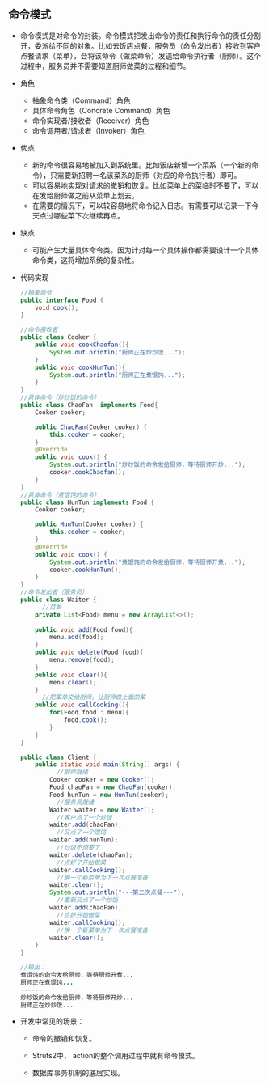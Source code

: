 ## 命令模式
- 命令模式是对命令的封装。命令模式把发出命令的责任和执行命令的责任分割开，委派给不同的对象。比如去饭店点餐，服务员（命令发出者）接收到客户点餐请求（菜单），会将该命令（做菜命令）发送给命令执行者（厨师）。这个过程中，服务员并不需要知道厨师做菜的过程和细节。
  
- 角色
  
  - 抽象命令类（Command）角色
  - 具体命令角色（Concrete Command）角色
  - 命令实现者/接收者（Receiver）角色
  - 命令调用者/请求者（Invoker）角色
  
- 优点
  
  - 新的命令很容易地被加入到系统里。比如饭店新增一个菜系（一个新的命令），只需要新招聘一名该菜系的厨师（对应的命令执行者）即可。
  - 可以容易地实现对请求的撤销和恢复。比如菜单上的菜临时不要了，可以在发给厨师做之前从菜单上划去。
  - 在需要的情况下，可以较容易地将命令记入日志。有需要可以记录一下今天点过哪些菜下次继续再点。
  
- 缺点
  
  - 可能产生大量具体命令类。因为计对每一个具体操作都需要设计一个具体命令类，这将增加系统的复杂性。
  
- 代码实现
  
  ```java
  //抽象命令
  public interface Food {
      void cook();
  }
  
  //命令接收者
  public class Cooker {
      public void cookChaofan(){
          System.out.println("厨师正在炒炒饭...");
      }
      public void cookHunTun(){
          System.out.println("厨师正在煮馄饨...");
      }
  }
  //具体命令（炒炒饭的命令）
  public class ChaoFan  implements Food{
      Cooker cooker;
  
      public ChaoFan(Cooker cooker) {
          this.cooker = cooker;
      }
      @Override
      public void cook() {
          System.out.println("炒炒饭的命令发给厨师，等待厨师开炒...");
          cooker.cookChaofan();
      }
  }
  //具体命令（煮馄饨的命令）
  public class HunTun implements Food {
      Cooker cooker;
  
      public HunTun(Cooker cooker) {
          this.cooker = cooker;
      }
      @Override
      public void cook() {
          System.out.println("煮馄饨的命令发给厨师，等待厨师开煮...");
          cooker.cookHunTun();
      }
  }
  //命令发出者（服务员）
  public class Waiter {
    	//菜单
      private List<Food> menu = new ArrayList<>();
  		
      public void add(Food food){
          menu.add(food);
      }
      public void delete(Food food){
          menu.remove(food);
      }
      public void clear(){
          menu.clear();
      }
    	//把菜单交给厨师，让厨师做上面的菜
      public void callCooking(){
          for(Food food : menu){
              food.cook();
          }
      }
  }
  
  public class Client {
      public static void main(String[] args) {
        	//厨师就绪
          Cooker cooker = new Cooker();
          Food chaoFan = new ChaoFan(cooker);
          Food hunTun = new HunTun(cooker);
        	//服务员就绪
          Waiter waiter = new Waiter();
        	//客户点了一个炒饭
          waiter.add(chaoFan);
        	//又点了一个馄饨
          waiter.add(hunTun);
        	//炒饭不想要了
          waiter.delete(chaoFan);
        	//点好了开始做菜
          waiter.callCooking();
        	//换一个新菜单为下一次点餐准备
          waiter.clear();
          System.out.println("---第二次点餐---");
        	//重新又点了一个炒饭
          waiter.add(chaoFan);
        	//点好开始做菜
          waiter.callCooking();
        	//换一个新菜单为下一次点餐准备
          waiter.clear();
      }
  }
  
  //输出：
  煮馄饨的命令发给厨师，等待厨师开煮...
  厨师正在煮馄饨...
  ------
  炒炒饭的命令发给厨师，等待厨师开炒...
  厨师正在炒炒饭...
  
  ```
  
  
  
- 开发中常见的场景：
  
  - 命令的撤销和恢复。
  
  - Struts2中， action的整个调用过程中就有命令模式。
  - 数据库事务机制的底层实现。